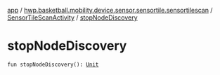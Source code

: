 [app](../../index.md) / [hwp.basketball.mobility.device.sensor.sensortile.sensortilescan](../index.md) / [SensorTileScanActivity](index.md) / [stopNodeDiscovery](.)

# stopNodeDiscovery

`fun stopNodeDiscovery(): `[`Unit`](https://kotlinlang.org/api/latest/jvm/stdlib/kotlin/-unit/index.html)